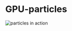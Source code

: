 # GPU-particles
![particles in action](https://cdn.rawgit.com/Nelarius/GPU-particles/master/images/screenie.png)

